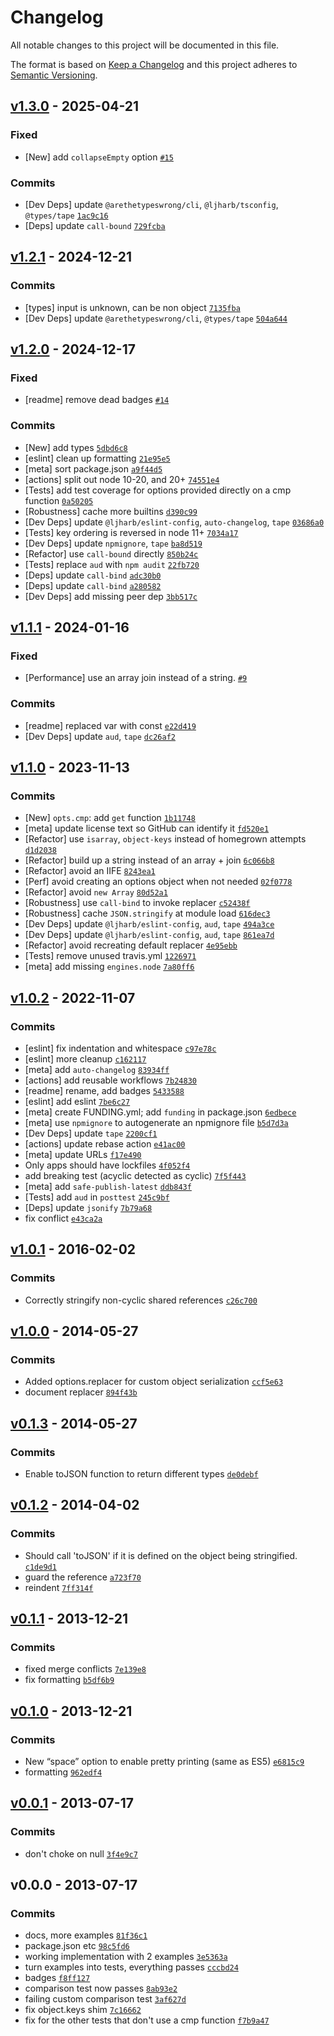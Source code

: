 # Changelog

All notable changes to this project will be documented in this file.

The format is based on [Keep a Changelog](https://keepachangelog.com/en/1.0.0/)
and this project adheres to [Semantic Versioning](https://semver.org/spec/v2.0.0.html).

## [v1.3.0](https://github.com/ljharb/json-stable-stringify/compare/v1.2.1...v1.3.0) - 2025-04-21

### Fixed

- [New] add `collapseEmpty` option [`#15`](https://github.com/ljharb/json-stable-stringify/issues/15)

### Commits

- [Dev Deps] update `@arethetypeswrong/cli`, `@ljharb/tsconfig`, `@types/tape` [`1ac9c16`](https://github.com/ljharb/json-stable-stringify/commit/1ac9c164666d4f70b216de0a7bb142ced5de2995)
- [Deps] update `call-bound` [`729fcba`](https://github.com/ljharb/json-stable-stringify/commit/729fcba5d6f6b3b8599cc22e434272defc0a237f)

## [v1.2.1](https://github.com/ljharb/json-stable-stringify/compare/v1.2.0...v1.2.1) - 2024-12-21

### Commits

- [types] input is unknown, can be non object [`7135fba`](https://github.com/ljharb/json-stable-stringify/commit/7135fba3f03c6f97d801047c53fab90c26aacfa8)
- [Dev Deps] update `@arethetypeswrong/cli`, `@types/tape` [`504a644`](https://github.com/ljharb/json-stable-stringify/commit/504a6442880d45ae2548b309a9f5cf0b488176db)

## [v1.2.0](https://github.com/ljharb/json-stable-stringify/compare/v1.1.1...v1.2.0) - 2024-12-17

### Fixed

- [readme] remove dead badges [`#14`](https://github.com/ljharb/json-stable-stringify/issues/14)

### Commits

- [New] add types [`5dbd6c8`](https://github.com/ljharb/json-stable-stringify/commit/5dbd6c802fe013082e597ecf6a8c3428e60d906b)
- [eslint] clean up formatting [`21e95e5`](https://github.com/ljharb/json-stable-stringify/commit/21e95e57ea55c6b7e8c63835391b1791a8ed9323)
- [meta] sort package.json [`a9f44d5`](https://github.com/ljharb/json-stable-stringify/commit/a9f44d5e532e93e7cc48e384472c0a9da189bab9)
- [actions] split out node 10-20, and 20+ [`74551e4`](https://github.com/ljharb/json-stable-stringify/commit/74551e4cc76ae90880b0471365de47d1c3dd1379)
- [Tests] add test coverage for options provided directly on a cmp function [`0a50205`](https://github.com/ljharb/json-stable-stringify/commit/0a502052b9191f53f072599aac61aa829ac9e0ae)
- [Robustness] cache more builtins [`d390c99`](https://github.com/ljharb/json-stable-stringify/commit/d390c99889ec80a20b77a9f73d8d8134f0fc11b8)
- [Dev Deps] update `@ljharb/eslint-config`, `auto-changelog`, `tape` [`03686a0`](https://github.com/ljharb/json-stable-stringify/commit/03686a0af26444bac661e8ca0e70e3d13a4938d0)
- [Tests] key ordering is reversed in node 11+ [`7034a17`](https://github.com/ljharb/json-stable-stringify/commit/7034a176d0dde8df1f899bf0f1c44e73f5792947)
- [Dev Deps] update `npmignore`, `tape` [`ba8d519`](https://github.com/ljharb/json-stable-stringify/commit/ba8d519505f59725c9f4b0451332f6d64801a910)
- [Refactor] use `call-bound` directly [`850b24c`](https://github.com/ljharb/json-stable-stringify/commit/850b24c5b3dc69b59804637c92c10f7bb3277ab8)
- [Tests] replace `aud` with `npm audit` [`22fb720`](https://github.com/ljharb/json-stable-stringify/commit/22fb72061005f9b124a0dc84f8b87c3a977c00bd)
- [Deps] update `call-bind` [`adc30b0`](https://github.com/ljharb/json-stable-stringify/commit/adc30b0746b58d469492e7586b1d32469dce4783)
- [Deps] update `call-bind` [`a280582`](https://github.com/ljharb/json-stable-stringify/commit/a280582e6b8bb6e04642010931b60f9fda2fa0df)
- [Dev Deps] add missing peer dep [`3bb517c`](https://github.com/ljharb/json-stable-stringify/commit/3bb517cc179cd90e841581046791d24cc2bee66a)

## [v1.1.1](https://github.com/ljharb/json-stable-stringify/compare/v1.1.0...v1.1.1) - 2024-01-16

### Fixed

- [Performance] use an array join instead of a string. [`#9`](https://github.com/ljharb/json-stable-stringify/issues/9)

### Commits

- [readme] replaced var with const [`e22d419`](https://github.com/ljharb/json-stable-stringify/commit/e22d419b54d8fd1dc36aa18b685da0032c74ec0f)
- [Dev Deps] update `aud`, `tape` [`dc26af2`](https://github.com/ljharb/json-stable-stringify/commit/dc26af2cac5caa4e9ecb72f384c3c652aa612457)

## [v1.1.0](https://github.com/ljharb/json-stable-stringify/compare/v1.0.2...v1.1.0) - 2023-11-13

### Commits

- [New] `opts.cmp`: add `get` function [`1b11748`](https://github.com/ljharb/json-stable-stringify/commit/1b117480abdfe8d2a29d3ce9fefc46d7181ba2fa)
- [meta] update license text so GitHub can identify it [`fd520e1`](https://github.com/ljharb/json-stable-stringify/commit/fd520e17af7121e2d8e678fe7c296c2b617b0b74)
- [Refactor] use `isarray`, `object-keys` instead of homegrown attempts [`d1d2038`](https://github.com/ljharb/json-stable-stringify/commit/d1d20388f579d6a92fce70fbd00a0af36bd8d097)
- [Refactor] build up a string instead of an array + join [`6c066b8`](https://github.com/ljharb/json-stable-stringify/commit/6c066b82708eb7e7ca0ca7f89737df48aa534a6c)
- [Refactor] avoid an IIFE [`8243ea1`](https://github.com/ljharb/json-stable-stringify/commit/8243ea1a4c780c126b8800334b398e1c5e2ed9f9)
- [Perf] avoid creating an options object when not needed [`02f0778`](https://github.com/ljharb/json-stable-stringify/commit/02f0778989960dfd46781b231fa3d06e9519befa)
- [Refactor] avoid `new Array` [`80d52a1`](https://github.com/ljharb/json-stable-stringify/commit/80d52a197d8e695a6b949c9839136b72606d7bf1)
- [Robustness] use `call-bind` to invoke replacer [`c52438f`](https://github.com/ljharb/json-stable-stringify/commit/c52438fe222554b3f138cebbeac55844b5614451)
- [Robustness] cache `JSON.stringify` at module load [`616dec3`](https://github.com/ljharb/json-stable-stringify/commit/616dec38c80db6f94cdf9c2bcc175f9e7d8bc570)
- [Dev Deps] update `@ljharb/eslint-config`, `aud`, `tape` [`494a3ce`](https://github.com/ljharb/json-stable-stringify/commit/494a3ce7cc1fd2aa56981af68c037c802979378e)
- [Dev Deps] update `@ljharb/eslint-config`, `aud`, `tape` [`861ea7d`](https://github.com/ljharb/json-stable-stringify/commit/861ea7d38700ee3a50721c4299f4e967394129d7)
- [Refactor] avoid recreating default replacer [`4e95ebb`](https://github.com/ljharb/json-stable-stringify/commit/4e95ebb69e17b5e40af9be363c3216b1fcb91517)
- [Tests] remove unused travis.yml [`1226971`](https://github.com/ljharb/json-stable-stringify/commit/12269716dd570af4cb21e87bf9156911e1c6b82b)
- [meta] add missing `engines.node` [`7a80ff6`](https://github.com/ljharb/json-stable-stringify/commit/7a80ff6a9ba24801f58f1d1175b6527accdf9cd0)

## [v1.0.2](https://github.com/ljharb/json-stable-stringify/compare/v1.0.1...v1.0.2) - 2022-11-07

### Commits

- [eslint] fix indentation and whitespace [`c97e78c`](https://github.com/ljharb/json-stable-stringify/commit/c97e78cf3c0695701095dc0036681182585a6392)
- [eslint] more cleanup [`c162117`](https://github.com/ljharb/json-stable-stringify/commit/c162117489c6dc63ece402b4a9b6e566f109fa65)
- [meta] add `auto-changelog` [`83934ff`](https://github.com/ljharb/json-stable-stringify/commit/83934ffbbb3e72b9da09bf6436e1f86e7dce3b74)
- [actions] add reusable workflows [`7b24830`](https://github.com/ljharb/json-stable-stringify/commit/7b248309f6ba87e2e52f99485c1f8b209b5788dc)
- [readme] rename, add badges [`5433588`](https://github.com/ljharb/json-stable-stringify/commit/5433588781ebd98e41c81b5bfed1fb67520cf171)
- [eslint] add eslint [`7be6c27`](https://github.com/ljharb/json-stable-stringify/commit/7be6c2755a7e2ead43017761b248a21511e457a0)
- [meta] create FUNDING.yml; add `funding` in package.json [`6edbece`](https://github.com/ljharb/json-stable-stringify/commit/6edbece874fb656b9957b7bb362cf492f95fe259)
- [meta] use `npmignore` to autogenerate an npmignore file [`b5d7d3a`](https://github.com/ljharb/json-stable-stringify/commit/b5d7d3abbe3d3a653e9ed511ab1b48940c5eb126)
- [Dev Deps] update `tape` [`2200cf1`](https://github.com/ljharb/json-stable-stringify/commit/2200cf1e5822a4dd928541c3122a0922703c951f)
- [actions] update rebase action [`e41ac00`](https://github.com/ljharb/json-stable-stringify/commit/e41ac000fb633d3df7c1e417ffd6213d885b64a1)
- [meta] update URLs [`f17e490`](https://github.com/ljharb/json-stable-stringify/commit/f17e49038cf39a84a8a2677cc6445fad54902766)
- Only apps should have lockfiles [`4f052f4`](https://github.com/ljharb/json-stable-stringify/commit/4f052f4ebf722024bc3827064b2d823f405ff2f6)
- add breaking test (acyclic detected as cyclic) [`7f5f443`](https://github.com/ljharb/json-stable-stringify/commit/7f5f443e90402a520f1413833318b02bbb11ad67)
- [meta] add `safe-publish-latest` [`ddb843f`](https://github.com/ljharb/json-stable-stringify/commit/ddb843f678bfe5145afaf03d811701c5ce4a17a6)
- [Tests] add `aud` in `posttest` [`245c9bf`](https://github.com/ljharb/json-stable-stringify/commit/245c9bfa291d6d33813d44941d7639494fa8579a)
- [Deps] update `jsonify` [`7b79a68`](https://github.com/ljharb/json-stable-stringify/commit/7b79a686f1ccda88b3ab20549840764c9b6f74eb)
- fix conflict [`e43ca2a`](https://github.com/ljharb/json-stable-stringify/commit/e43ca2a1dcfc39bf1514684492767ef6040d1f3e)

## [v1.0.1](https://github.com/ljharb/json-stable-stringify/compare/v1.0.0...v1.0.1) - 2016-02-02

### Commits

- Correctly stringify non-cyclic shared references [`c26c700`](https://github.com/ljharb/json-stable-stringify/commit/c26c700f0b1d078512d2eba0eb16d6e5110a5538)

## [v1.0.0](https://github.com/ljharb/json-stable-stringify/compare/v0.1.3...v1.0.0) - 2014-05-27

### Commits

- Added options.replacer for custom object serialization [`ccf5e63`](https://github.com/ljharb/json-stable-stringify/commit/ccf5e636803a55d062e97aaf4e2c27d5c787aff0)
- document replacer [`894f43b`](https://github.com/ljharb/json-stable-stringify/commit/894f43b633724bf0c6c2741143addfe20e149015)

## [v0.1.3](https://github.com/ljharb/json-stable-stringify/compare/v0.1.2...v0.1.3) - 2014-05-27

### Commits

- Enable toJSON function to return different types [`de0debf`](https://github.com/ljharb/json-stable-stringify/commit/de0debff3a36604010279af1868c6172674f9cc9)

## [v0.1.2](https://github.com/ljharb/json-stable-stringify/compare/v0.1.1...v0.1.2) - 2014-04-02

### Commits

- Should call 'toJSON' if it is defined on the object being stringified. [`c1de9d1`](https://github.com/ljharb/json-stable-stringify/commit/c1de9d193e8d6755d6ea2c2e5ead0544a8122040)
- guard the reference [`a723f70`](https://github.com/ljharb/json-stable-stringify/commit/a723f705dd13fcbab1aa0ffa51849395712aaa13)
- reindent [`7ff314f`](https://github.com/ljharb/json-stable-stringify/commit/7ff314fabf3b40074a4aff906b16e087897c6040)

## [v0.1.1](https://github.com/ljharb/json-stable-stringify/compare/v0.1.0...v0.1.1) - 2013-12-21

### Commits

- fixed merge conflicts [`7e139e8`](https://github.com/ljharb/json-stable-stringify/commit/7e139e8bbeb37b4dfd44991f4d6c98bba446b949)
- fix formatting [`b5df6b9`](https://github.com/ljharb/json-stable-stringify/commit/b5df6b9ec0f5a5826eebb5d93424923041e43405)

## [v0.1.0](https://github.com/ljharb/json-stable-stringify/compare/v0.0.1...v0.1.0) - 2013-12-21

### Commits

- New “space” option to enable pretty printing (same as ES5) [`e6815c9`](https://github.com/ljharb/json-stable-stringify/commit/e6815c9dd8ca4052023d2bbd5c5b78b44f0efef0)
- formatting [`962edf4`](https://github.com/ljharb/json-stable-stringify/commit/962edf4abb96189546b4f78f8719d747fd90fd43)

## [v0.0.1](https://github.com/ljharb/json-stable-stringify/compare/v0.0.0...v0.0.1) - 2013-07-17

### Commits

- don't choke on null [`3f4e9c7`](https://github.com/ljharb/json-stable-stringify/commit/3f4e9c78befc32f7d36af68e408e25cdc84be202)

## v0.0.0 - 2013-07-17

### Commits

- docs, more examples [`81f36c1`](https://github.com/ljharb/json-stable-stringify/commit/81f36c1aa645a75ebefa6d66d9cf41660439ebfe)
- package.json etc [`98c5fd6`](https://github.com/ljharb/json-stable-stringify/commit/98c5fd6f9b12e1679b90777b9f6384203a05e983)
- working implementation with 2 examples [`3e5363a`](https://github.com/ljharb/json-stable-stringify/commit/3e5363ac542fa3bf0bdef51034ca9201648f9839)
- turn examples into tests, everything passes [`cccbd24`](https://github.com/ljharb/json-stable-stringify/commit/cccbd24c1a1a6318e3c004c86ae032db98a9abf8)
- badges [`f8ff127`](https://github.com/ljharb/json-stable-stringify/commit/f8ff127df9f05d0b238bae8f91e483a755e0069e)
- comparison test now passes [`8ab93e2`](https://github.com/ljharb/json-stable-stringify/commit/8ab93e2273ec530990e28233fcb96fde548ab16c)
- failing custom comparison test [`3af627d`](https://github.com/ljharb/json-stable-stringify/commit/3af627d0d367451a98fc9cec6580760ade8f9bae)
- fix object.keys shim [`7c16662`](https://github.com/ljharb/json-stable-stringify/commit/7c16662bc1cc6ecfa64159f9277e067cb1bec505)
- fix for the other tests that don't use a cmp function [`f7b9a47`](https://github.com/ljharb/json-stable-stringify/commit/f7b9a476fd3ce9ec09b2c0588605e6c7c053e9ed)
